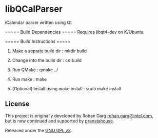 libQCalParser
============
iCalendar parser written using Qt


===== Build Dependencies =====
Requires libqt4-dev on K/Ubuntu

===== Build Instructions =====

1) Make a seprate build dir :
    mkdir build

2) Change into the build dir :
    cd build

3) Run QMake :
    qmake ../

4) Run make :
    make

5) [Optional] Install using make install :
    sudo make install


License
-------

This project is originally developed by Rohan Garg <rohan.garg@intel.com>, but is now continued and supported by [pranatahouse](http://pranatahouse.com).

Released under the [GNU GPL v3](http://www.gnu.org/licenses/gpl.html).
